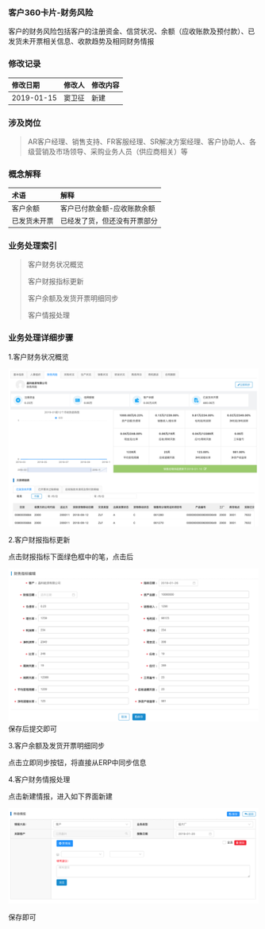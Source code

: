 ### 客户360卡片-财务风险

客户的财务风险包括客户的注册资金、信贷状况、余额（应收账款及预付款）、已发货未开票相关信息、收款趋势及相同财务情报

### 修改记录

| 修改日期 | 修改人 | 修改内容 |
| :--- | :--- | :--- |
| 2019-01-15 | 窦卫征 | 新建 |

### 涉及岗位

> AR客户经理、销售支持、FR客服经理、SR解决方案经理、客户协助人、各级营销及市场领导、采购业务人员（供应商相关）等

### 概念解释

| 术语 | 解释 |
| :--- | :--- |
| 客户余额 | 客户已付款金额-应收账款余额 |
| 已发货未开票 | 已经发了货，但还没有开票部分 |

### 业务处理索引

> 客户财务状况概览
>
> 客户财报指标更新
>
> 客户余额及发货开票明细同步
>
> 客户情报处理

### 业务处理详细步骤

1.客户财务状况概览

![](/assets/khcwqbzkgl2003.png)

2.客户财报指标更新

点击财报指标下面绿色框中的笔，点击后

![](/assets/caibaozbjm2008.png)保存后提交即可

3.客户余额及发货开票明细同步

点击立即同步按钮，将直接从ERP中同步信息

4.客户财务情报处理

点击新建情报，进入如下界面新建

![](/assets/xjcwqb2033.png)

保存即可

